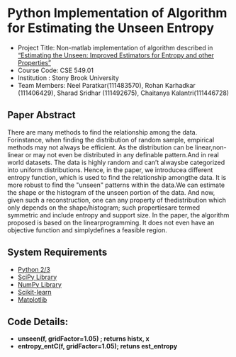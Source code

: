 # Python Implementation of Algorithm for Estimating the Unseen Entropy
* Project Title: Non-matlab implementation of algorithm described in [“Estimating the Unseen: Improved Estimators for Entropy and other Properties”](https://theory.stanford.edu/~valiant/papers/unseenJournal.pdf)
* Course Code: CSE 549.01
* Institution : Stony Brook University
* Team Members: Neel Paratkar(111483570), Rohan Karhadkar (111406429), Sharad Sridhar (111492675), Chaitanya Kalantri(111446728)

## Paper Abstract
There  are  many  methods  to  find  the  relationship  among  the  data.  Forinstance,  when  finding  the  distribution  of  random  sample,  empirical methods may not always be efficient.  As the distribution can be linear,non-linear or may not even be distributed in any definable pattern.And in real world datasets. The data is highly random and can’t alwaysbe categorized into uniform distributions. Hence, in the paper, we introducea different entropy function, which is used to find the relationship amongthe data. It is more robust to find the "unseen" patterns within the data.We can estimate the shape or the histogram of the unseen portion of the data. And now, given such a reconstruction, one can any property of thedistribution which only depends on the shape/histogram; such propertiesare termed symmetric and include entropy and support size. In   the   paper,    the   algorithm   proposed   is   based   on   the   linearprogramming.  It  does  not  even  have  an  objective  function  and  simplydefines a feasible region.

## System Requirements
* [Python 2/3](https://www.python.org/downloads/)
* [SciPy Library](https://www.scipy.org/)
* [NumPy Library](https://www.scipy.org/)
* [Scikit-learn](https://scikit-learn.org/stable/)
* [Matplotlib](https://matplotlib.org/)

## Code Details:
* **unseen(f, gridFactor=1.05) ; returns histx, x**
* **entropy_entC(f, gridFactor=1.05); retuns est_entropy**
